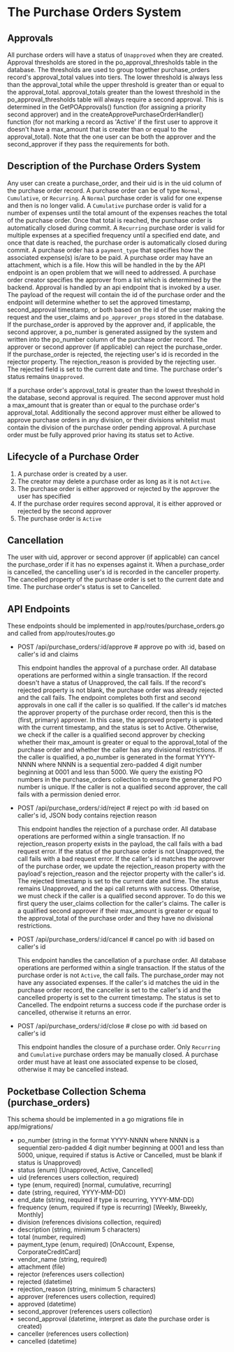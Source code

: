 # The Purchase Orders System

## Approvals

All purchase orders will have a status of `Unapproved` when they are created.
Approval thresholds are stored in the po_approval_thresholds table in the
database. The thresholds are used to group together purchase_orders record's
approval_total values into tiers. The lower threshold is always less than the
approval_total while the upper threshold is greater than or equal to the
approval_total. approval_totals greater than the lowest threshold in the
po_approval_thresholds table will always require a second approval. This is
determined in the GetPOApprovals() function (for assigning a priority second
approver) and in the createApprovePurchaseOrderHandler() function (for not
marking a record as 'Active' if the first user to approve it doesn't have a
max_amount that is creater than or equal to the approval_total). Note that the
one user can be both the approver and the second_approver if they pass the
requirements for both.

## Description of the Purchase Orders System

Any user can create a purchase_order, and their uid is in the uid column of the
purchase order record. A purchase order can be of type `Normal`, `Cumulative`,
or `Recurring`. A `Normal` purchase order is valid for one expense and then is
no longer valid. A `Cumulative` purchase order is valid for a number of expenses
until the total amount of the expenses reaches the total of the purchase order.
Once that total is reached, the purchase order is automatically closed during
commit. A `Recurring` purchase order is valid for multiple expenses at a
specified frequency until a specified end date, and once that date is reached,
the purchase order is automatically closed during commit. A purchase order has a
`payment_type` that specifies how the associated expense(s) is/are to be paid. A
purchase order may have an attachment, which is a file. How this will be handled
in the by the API endpoint is an open problem that we will need to addressed. A
purchase order creator specifies the approver from a list which is determined by
the backend. Approval is handled by an api endpoint that is invoked by a user.
The payload of the request will contain the id of the purchase order and the
endpoint will determine whether to set the approved timestamp, second_approval
timestamp, or both based on the id of the user making the request and the
user_claims and `po_approver_props` stored in the database. If the
purchase_order is approved by the approver and, if applicable, the second
approver, a po_number is generated assigned by the system and written into the
po_number column of the purchase order record. The approver or second approver
(if applicable) can reject the purchase_order. If the purchase_order is
rejected, the rejecting user's id is recorded in the rejector property. The
rejection_reason is provided by the rejecting user. The rejected field is set to
the current date and time. The purchase order's status remains `Unapproved`.

If a purchase order's approval_total is greater than the lowest threshold in the
database, second approval is required. The second approver must hold a
max_amount that is greater than or equal to the purchase order's approval_total.
Additionally the second approver must either be allowed to approve purchase
orders in any division, or their divisions whitelist must contain the division
of the purchase order pending approval. A purchase order must be fully approved
prior having its status set to Active.

## Lifecycle of a Purchase Order

1. A purchase order is created by a user.
2. The creator may delete a purchase order as long as it is not `Active`.
3. The purchase order is either approved or rejected by the approver the user has specified
4. If the purchase order requires second approval, it is either approved or rejected by the second approver
5. The purchase order is `Active`

## Cancellation

The user with uid, approver or second approver (if applicable) can cancel the
purchase_order if it has no expenses against it. When a purchase_order is
cancelled, the cancelling user's id is recorded in the canceller property. The
cancelled property of the purchase order is set to the current date and time.
The purchase order's status is set to Cancelled.

## API Endpoints

These endpoints should be implemented in app/routes/purchase_orders.go and called from app/routes/routes.go

- POST /api/purchase_orders/:id/approve # approve po with :id, based on caller's id and claims

  This endpoint handles the approval of a purchase order. All database
  operations are performed within a single transaction. If the record doesn't
  have a status of Unapproved, the call fails. If the record's rejected property
  is not blank, the purchase order was already rejected and the call fails. The
  endpoint completes both first and second approvals in one call if the caller
  is so qualified. If the caller's id matches the approver property of the
  purchase order record, then this is the (first, primary) approver. In this
  case, the approved property is updated with the current timestamp, and the
  status is set to Active. Otherwise, we check if the caller is a qualified
  second approver by checking whether their max_amount is greater or equal to
  the approval_total of the purchase order and whether the caller has any
  divisional restrictions. If the caller is qualified, a po_number is generated
  in the format YYYY-NNNN where NNNN is a sequential zero-padded 4 digit number
  beginning at 0001 and less than 5000. We query the existing PO numbers in the
  purchase_orders collection to ensure the generated PO number is unique. If the
  caller is not a qualified second approver, the call fails with a permission
  denied error.

- POST /api/purchase_orders/:id/reject # reject po with :id based on caller's id, JSON body contains rejection reason

  This endpoint handles the rejection of a purchase order. All database
  operations are performed within a single transaction. If no rejection_reason
  property exists in the payload, the call fails with a bad request error. If
  the status of the purchase order is not Unapproved, the call fails with a bad
  request error. If the caller's id matches the approver of the purchase order,
  we update the rejection_reason property with the payload's rejection_reason
  and the rejector property with the caller's id. The rejected timestamp is set
  to the current date and time. The status remains Unapproved, and the api call
  returns with success. Otherwise, we must check if the caller is a qualified
  second approver. To do this we first query the user_claims collection for the
  caller's claims. The caller is a qualified second approver if their max_amount
  is greater or equal to the approval_total of the purchase order and they have
  no divisional restrictions.

- POST /api/purchase_orders/:id/cancel # cancel po with :id based on caller's id

  This endpoint handles the cancellation of a purchase order. All database
  operations are performed within a single transaction. If the status of the
  purchase order is not `Active`, the call fails. The purchase_order may not
  have any associated expenses. If the caller's id matches the uid in the
  purchase order record, the canceller is set to the caller's id and the
  cancelled property is set to the current timestamp. The status is set to
  Cancelled. The endpoint returns a success code if the purchase order is
  cancelled, otherwise it returns an error.

- POST /api/purchase_orders/:id/close # close po with :id based on caller's id

  This endpoint handles the closure of a purchase order. Only `Recurring` and
  `Cumulative` purchase orders may be manually closed. A purchase order must
  have at least one associated expense to be closed, otherwise it may be
  cancelled instead.

## Pocketbase Collection Schema (purchase_orders)

This schema should be implemented in a go migrations file in app/migrations/

- po_number (string in the format YYYY-NNNN where NNNN is a sequential
  zero-padded 4 digit number beginning at 0001 and less than 5000, unique,
  required if status is Active or Cancelled, must be blank if status is
  Unapproved)
- status (enum) [Unapproved, Active, Cancelled]
- uid (references users collection, required)
- type (enum, required) [normal, cumulative, recurring]
- date (string, required, YYYY-MM-DD)
- end_date (string, required if type is recurring, YYYY-MM-DD)
- frequency (enum, required if type is recurring) [Weekly, Biweekly, Monthly]
- division (references divisions collection, required)
- description (string, minimum 5 characters)
- total (number, required)
- payment_type (enum, required) [OnAccount, Expense, CorporateCreditCard]
- vendor_name (string, required)
- attachment (file)
- rejector (references users collection)
- rejected (datetime)
- rejection_reason (string, minimum 5 characters)
- approver (references users collection, required)
- approved (datetime)
- second_approver (references users collection)
- second_approval (datetime, interpret as date the purchase order is created)
- canceller (references users collection)
- cancelled (datetime)
